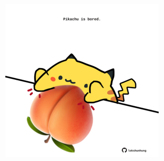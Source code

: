 <!-- built at 10/10/2025, 03:13:06 UTC -->
<p align="center">
  <img width="500" height="500" src="./ReadmeImage.svg">
</p>
